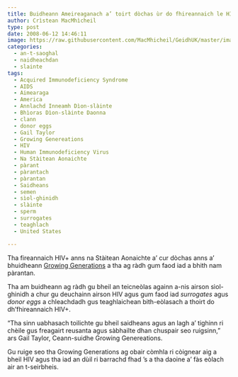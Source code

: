 ```yaml
---
title: Buidheann Ameireaganach a’ toirt dòchas ùr do fhireannaich le HIV
author: Crìstean MacMhìcheil
type: post
date: 2008-06-12 14:46:11
image: https://raw.githubusercontent.com/MacMhicheil/GeidhUK/master/images/2008-06-12-buidheann-ameireaganach-a-toirt-dochas-ur-do-fireannaich-le-hiv.jpg
categories:
  - an-t-saoghal
  - naidheachdan
  - slainte
tags:
  - Acquired Immunodeficiency Syndrome
  - AIDS
  - Aimearaga
  - America
  - Annlachd Inneamh Dìon-slàinte
  - Bhìoras Dìon-slàinte Daonna
  - clann
  - donor eggs
  - Gail Taylor
  - Growing Genereations
  - HIV
  - Human Immunodeficiency Virus
  - Na Stàitean Aonaichte
  - pàrant
  - pàrantach
  - pàrantan
  - Saidheans
  - semen
  - sìol-ghinidh
  - slàinte
  - sperm
  - surrogates
  - teaghlach
  - United States

---
```

Tha fireannaich HIV+ anns na Stàitean Aonaichte a&#8217; cur dòchas anns a&#8217; bhuidheann [Growing Generations][1] a tha ag ràdh gum faod iad a bhith nam pàrantan.

<!--more-->

Tha am buidheann ag ràdh gu bheil an teicneòlas againn a-nis airson sìol-ghinidh a chur gu deuchainn airson HIV agus gum faod iad _surrogates_ agus _donor eggs_ a chleachdadh gus teaghlaichean bith-eòlasach a thoirt do dh&#8217;fhireannaich HIV+.

&#8220;Tha sinn uabhasach toilichte gu bheil saidheans agus an lagh a&#8217; tighinn ri chèile gus freagairt reusanta agus sàbhailte dhan chuspair seo ruigsinn,&#8221; ars Gail Taylor, Ceann-suidhe Growing Genereations.

Gu ruige seo tha Growing Generations ag obair còmhla ri còignear aig a bheil HIV agus tha iad an dùil ri barrachd fhad &#8217;s a tha daoine a&#8217; fàs eòlach air an t-seirbheis.

 [1]: http://www.growinggenerations.com/ "Làrach-lìn aig Growing Generations"
